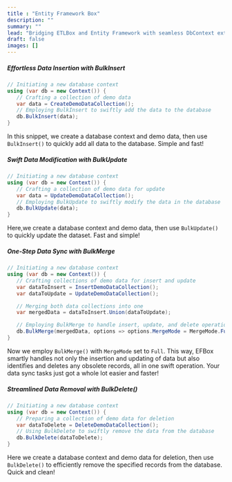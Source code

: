 ```yaml
---
title : "Entity Framework Box"
description: ""
summary: ""
lead: "Bridging ETLBox and Entity Framework with seamless DbContext extensions for efficient bulk operations!"
draft: false
images: []
---
```


##### Effortless Data Insertion with BulkInsert

```C#
// Initiating a new database context
using (var db = new Context()) {
   // Crafting a collection of demo data
   var data = CreateDemoDataCollection();
   // Employing BulkInsert to swiftly add the data to the database
   db.BulkInsert(data);
}
```

In this snippet, we create a database context and demo data, then use `BulkInsert()` to quickly add all data to the database. Simple and fast!

##### Swift Data Modification with BulkUpdate

```csharp
// Initiating a new database context
using (var db = new Context()) {
   // Crafting a collection of demo data for update
   var data = UpdateDemoDataCollection();
   // Employing BulkUpdate to swiftly modify the data in the database
   db.BulkUpdate(data);
}
```

Here,we create a database context and demo data, then use `BulkUpdate()` to quickly update the dataset. Fast and simple!

##### One-Step Data Sync with BulkMerge

```C#
// Initiating a new database context
using (var db = new Context()) {
   // Crafting collections of demo data for insert and update
   var dataToInsert = InsertDemoDataCollection();
   var dataToUpdate = UpdateDemoDataCollection();

   // Merging both data collections into one
   var mergedData = dataToInsert.Union(dataToUpdate);

   // Employing BulkMerge to handle insert, update, and delete operations seamlessly
   db.BulkMerge(mergedData, options => options.MergeMode = MergeMode.Full);
}
```

Now we employ `BulkMerge()` with `MergeMode` set to `Full`. This way, EFBox smartly handles not only the insertion and updating of data but also identifies and deletes any obsolete records, all in one swift operation. Your data sync tasks just got a whole lot easier and faster!

##### Streamlined Data Removal with BulkDelete()

```C#
// Initiating a new database context
using (var db = new Context()) {
   // Preparing a collection of demo data for deletion
   var dataToDelete = DeleteDemoDataCollection();
   // Using BulkDelete to swiftly remove the data from the database
   db.BulkDelete(dataToDelete);
}
```

Here we create a database context and demo data for deletion, then use `BulkDelete()` to efficiently remove the specified records from the database. Quick and clean!
